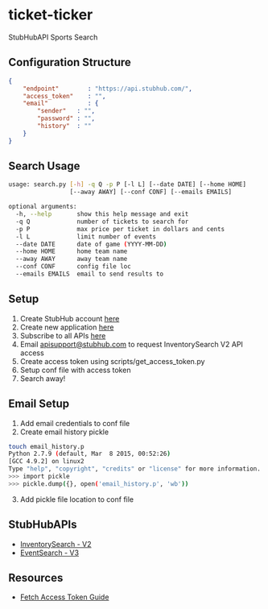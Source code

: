 # ticket-ticker

StubHubAPI Sports Search

## Configuration Structure
```json
{
    "endpoint"        : "https://api.stubhub.com/",
    "access_token"    : "",
    "email"           : {
        "sender"   : "",
        "password" : "",
        "history"  : ""
    }
}

```

## Search Usage
```bash
usage: search.py [-h] -q Q -p P [-l L] [--date DATE] [--home HOME]
                 [--away AWAY] [--conf CONF] [--emails EMAILS]

optional arguments:
  -h, --help       show this help message and exit
  -q Q             number of tickets to search for
  -p P             max price per ticket in dollars and cents
  -l L             limit number of events
  --date DATE      date of game (YYYY-MM-DD)
  --home HOME      home team name
  --away AWAY      away team name
  --conf CONF      config file loc
  --emails EMAILS  email to send results to

```

## Setup
1. Create StubHub account [here](https://myaccount.stubhub.com/login/register)
2. Create new application [here](https://developer.stubhub.com/store/site/pages/applications.jag)
3. Subscribe to all APIs [here](https://developer.stubhub.com/store/apis/info)
4. Email apisupport@stubhub.com to request InventorySearch V2 API access
5. Create access token using scripts/get_access_token.py
6. Setup conf file with access token
6. Search away!

## Email Setup
1. Add email credentials to conf file
2. Create email history pickle
```bash
touch email_history.p
Python 2.7.9 (default, Mar  8 2015, 00:52:26)
[GCC 4.9.2] on linux2
Type "help", "copyright", "credits" or "license" for more information.
>>> import pickle
>>> pickle.dump({}, open('email_history.p', 'wb'))
```
3. Add pickle file location to conf file

## StubHubAPIs
* [InventorySearch - V2](https://developer.stubhub.com/store/site/pages/doc-viewer.jag?category=Search&api=InventorySearchAPIv2&endpoint=searchListing&version=v2)
* [EventSearch - V3](https://developer.stubhub.com/store/site/pages/doc-viewer.jag?category=Search&api=EventSearchAPIv3&endpoint=searchforeventsv3&version=v3)

## Resources
* [Fetch Access Token Guide](http://ozzieliu.com/2016/06/21/scraping-ticket-data-with-stubhub-api/)


